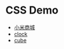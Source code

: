 # CSS Demo
* [小米商城](https://syf875512109.github.io/Demo/mi/xiaomiguanang.html)
* [clock](https://syf875512109.github.io/Demo/3D_animation/clock.html)
* [cube](https://syf875512109.github.io/Demo/3D_animation/cube.html)